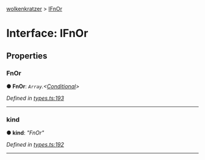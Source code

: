 [wolkenkratzer](../README.md) > [IFnOr](../interfaces/ifnor.md)



# Interface: IFnOr


## Properties
<a id="fnor"></a>

###  FnOr

**●  FnOr**:  *`Array`.<[Conditional](../#conditional)>* 

*Defined in [types.ts:193](https://github.com/arminhammer/wolkenkratzer/blob/fe45d31/src/types.ts#L193)*





___

<a id="kind"></a>

###  kind

**●  kind**:  *"FnOr"* 

*Defined in [types.ts:192](https://github.com/arminhammer/wolkenkratzer/blob/fe45d31/src/types.ts#L192)*





___


